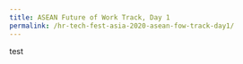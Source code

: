 ```yaml
---
title: ASEAN Future of Work Track, Day 1 
permalink: /hr-tech-fest-asia-2020-asean-fow-track-day1/
---
```


test
